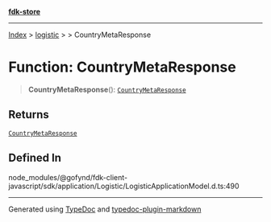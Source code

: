 [**fdk-store**](../../../README.md)
***

[Index](../../../API.md) > [logistic](../../README.md) > [<internal>](../README.md) > CountryMetaResponse

# Function: CountryMetaResponse

> **CountryMetaResponse**(): [`CountryMetaResponse`](../type-aliases/type-alias.CountryMetaResponse.md)

## Returns

[`CountryMetaResponse`](../type-aliases/type-alias.CountryMetaResponse.md)

## Defined In

node\_modules/@gofynd/fdk-client-javascript/sdk/application/Logistic/LogisticApplicationModel.d.ts:490

***
Generated using [TypeDoc](https://typedoc.org/) and [typedoc-plugin-markdown](https://www.npmjs.com/package/typedoc-plugin-markdown)
